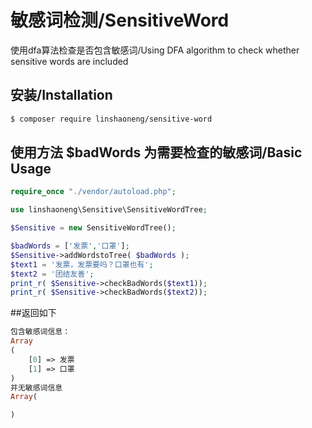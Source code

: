# 敏感词检测/SensitiveWord
使用dfa算法检查是否包含敏感词/Using DFA algorithm to check whether sensitive words are included

## 安装/Installation
```bash
$ composer require linshaoneng/sensitive-word
```

## 使用方法 $badWords 为需要检查的敏感词/Basic Usage
```php
require_once "./vendor/autoload.php";

use linshaoneng\Sensitive\SensitiveWordTree;

$Sensitive = new SensitiveWordTree();

$badWords = ['发票','口罩'];
$Sensitive->addWordstoTree( $badWords );
$text1 = '发票，发票要吗？口罩也有';
$text2 = '团结友善';
print_r( $Sensitive->checkBadWords($text1));
print_r( $Sensitive->checkBadWords($text2));
```
##返回如下
```php
包含敏感词信息：
Array
(
    [0] => 发票
    [1] => 口罩
)
并无敏感词信息
Array(

)
```